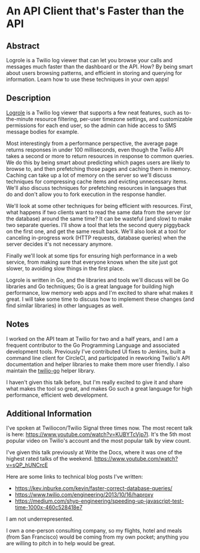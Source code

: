 # An API Client that's Faster than the API

## Abstract

Logrole is a Twilio log viewer that can let you browse your calls and messages
much faster than the dashboard or the API. How? By being smart about users
browsing patterns, and efficient in storing and querying for information. Learn
how to use these techniques in your own apps!

## Description

[Logrole](https://github.com/saintpete/logrole) is a Twilio log viewer that
supports a few neat features, such as to-the-minute resource filtering, per-user
timezone settings, and customizable permissions for each end user, so the admin
can hide access to SMS message bodies for example.

Most interestingly from a performance perspective, the average page returns
responses in under 100 milliseconds, even though the Twilio API takes a second
or more to return resources in response to common queries. We do this by being
smart about predicting which pages users are likely to browse to, and then
prefetching those pages and caching them in memory. Caching can take up a lot
of memory on the server so we'll discuss techniques for compressing cache items
and evicting unnecessary items. We'll also discuss techniques for prefetching
resources in languages that do and don't allow you to fork execution in the
response handler.

We'll look at some other techniques for being efficient with resources. First,
what happens if two clients want to read the same data from the server (or
the database) around the same time? It can be wasteful (and slow) to make two
separate queries. I'll show a tool that lets the second query piggyback on the
first one, and get the same result back. We'll also look at a tool for canceling
in-progress work (HTTP requests, database queries) when the server decides it's
not necessary anymore.

Finally we'll look at some tips for ensuring high performance in a web service,
from making sure that everyone knows when the site just got slower, to avoiding
slow things in the first place.

Logrole is written in Go, and the libraries and tools we'll discuss will be
Go libraries and Go techniques; Go is a great language for building high
performance, low memory web apps and I'm excited to share what makes it great. I
will take some time to discuss how to implement these changes (and find similar
libraries) in other languages as well.

## Notes

I worked on the API team at Twilio for two and a half years, and I am a
frequent contributor to the Go Programming Language and associated development
tools. Previously I've contributed UI fixes to Jenkins, built a command line
client for CircleCI, and participated in reworking Twilio's API documentation
and helper libraries to make them more user friendly. I also maintain the
[twilio-go](https://github.com/kevinburke/twilio-go) helper library.

I haven't given this talk before, but I'm really excited to give it and share
what makes the tool so great, and makes Go such a great language for high
performance, efficient web development.

## Additional Information

I've spoken at Twiliocon/Twilio Signal three times now. The most recent talk is here: https://www.youtube.com/watch?v=KUBYTcVjp7I. It's the 5th most popular video on Twilio's account and the most popular talk by view count.

I've given this talk previously at Write the Docs, where it was one of the highest rated talks of the weekend. https://www.youtube.com/watch?v=sQP_hUNCrcE

Here are some links to technical blog posts I've written:

- https://kev.inburke.com/kevin/faster-correct-database-queries/
- https://www.twilio.com/engineering/2013/10/16/haproxy
- https://medium.com/shyp-engineering/speeding-up-javascript-test-time-1000x-460c528418e7

I am not underrepresented.

I own a one-person consulting company, so my flights, hotel and meals (from San Francisco) would be coming from my own pocket; anything you are willing to pitch in to help would be great.
